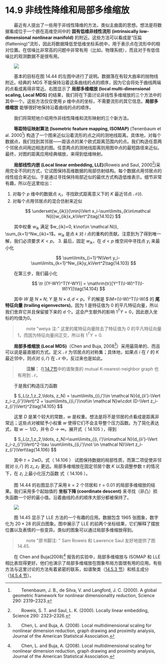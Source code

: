 # 14.9 非线性降维和局部多维缩放

<style>p{text-indent:2em;2}</style>

最近有人提出了一些用于非线性降维的方法，类似主曲面的思想。想法是将数据看成位于一个嵌在高维空间中的 **固有低维非线性流形 (intrinsically low-dimensional nonlinear manifold)** 的附近。这些方法可以看成是“压扁(flattening)”流形，因此将数据降低至低维坐标系统中，用于表示点在流形中的相对位置。在信噪比非常高的问题中非常有用（比如，物理系统），而且对于有低信噪比的观测数据不是很有用。

![](../img/14/fig14.44.png)

基本的目标在图 14.44 的左图中进行了说明。数据落在有较大曲率的抛物线附近。经典的 MDS 不能保持沿着这条曲线的点的顺序，因为它会将处于曲线两端的点看成离得非常近。右图显示了 **局部多维缩放 (local multi-dimensional scaling, Local MDS)** 的结果，我们将在下面讨论非线性多维缩放的三个方法中的其中一个。这些方法仅仅使用 $p$ 维中点的坐标，不需要流形的其它信息。**局部多维缩放** 能够很好地保持沿着曲线的点的顺序。

我们将简短地介绍用作非线性降维和流形映射的三个新方法。

**等距特征映射算法 (Isometric feature mapping, ISOMAP)** (Tenenbaum et al. 2000[^1]) 构造了一个图来近似沿着流形的点之间的测地线距离。具体地，对每个数据点，我们找到其邻居——距该点的某个欧式距离范围内的点。我们构造任意两个邻居点间用边相连的图。任意两点的测地线距离则用图中点的最短路径来近似。最终，对图的距离应用经典缩放，来得到低维映射。

**局部线性内嵌 (Local linear embedding, LLE)**(Roweis and Saul, 2000[^2])采用完全不同的方式，它试图保持高维数据的局部仿射结构。每个数据点用邻居点的线性组合来近似。于是通过寻找保持局部近似的最优方式构造低维表示。细节非常有趣，所以在这里给出：

1. 对每个 $p$ 维中的数据点 $x_i$，寻找欧式距离意义下的 $K$ 最近邻点 $\mathcal N(i)$.
2. 对每个点用邻居点的混合仿射来近似

$$
\underset{w_{ik}}{\min}\Vert x_i-\sum\limits_{k\in\mathcal N(i)}w_{ik}x_k\Vert^2\tag{14.102}
$$

其中权重 $w_{ik}$ 满足 $w_{ik}=0, k\not\in \mathcal N(i), \sum_{k=1}^Nw_{ik}=1$。$w_{ik}$ 是点 $k$ 对 $i$ 点的重构的贡献。注意到为了得到唯一解，我们必须要求 $K < p$。
3. 最后，固定 $w_{ik}$，在 $d < p$ 维空间中寻找点 $y_i$ 来最小化

$$
\sum\limits_{i=1}^N\Vert y_i-\sum\limits_{k=1}^Nw_{ik}y_k\Vert^2\tag{14.103}
$$

在第三步，我们最小化


$$
\tr [(Y-WY)^T(Y-WY)] = \mathrm{tr}[Y^T(\I-W)^T(\I-W)Y)]\tag{14.104}
$$

其中 $W$ 是 $N\times N$; $Y$ 是 $N\times d, d < p$。$\hat Y$ 的解是 $\M=(\I-W)^T(\I-W)$ 的 **尾特征向量 (trailing eigenvectors)**。因为 $1$ 是特征值为 0 的平凡特征向量，所以我们舍弃它并且保留接下来的 $d$ 个。这会产生额外的影响 $1^TY=0$，因此嵌入坐标的均值为0。

> note "weiya 注:"
	这里的尾特征向量除去了特征值为 0 的平凡特征向量 $1$，而因为特征向量间正交，所以有 $1^TY=0$. 

**局部多维缩放 (Local MDS)**（Chen and Buja, 2008[^3]）采用最简单的、而且可以说是最直接的方式。定义 $\mathcal N$ 为邻居点的对称集；具体地，如果点 $i$ 在 $i'$ 的 $K$ 最近邻中，则点对 $(i, i')$ 在 $\mathcal N$ 中，反过来也是如此。

> **注解：**
	在[14.7节](14.7-Independent-Component-Analysis-and-Exploratory-Projection-Pursuit/index.html)中的谱聚类的 mutual K-nearest-neighbor graph 也有用到 $\mathcal N$。

于是我们构造压力函数


$
S_L(z_1,z_2,\ldots, z_N) = \sum\limits_{(i,i')\in \mathcal N}(d_{ii'}-\Vert z_i-z_{i'}\Vert)^2 + \sum\limits_{(i,i')\not\in \mathcal N}w\cdot (D-\Vert z_i-z_{i'}\Vert)^2\tag{14.105}
$$

这里 $D$ 是某个较大的常数，$w$ 是权重。想法是将不是邻居的点看成是距离非常远；这些点对被赋予小权重 $w$ 使得它们不会主导整个压力函数。为了简化表达式，取 $w\sim 1/D$，并令 $D\rightarrow \infty$。展开式（ 14.105 ），得到


$
S_L(z_1,z_2,\ldots, z_N)=\sum\limits_{(i, i')\in\mathcal N}(d_{ii'}-\Vert z_i-z_{i'}\Vert)^2-\tau \sum\limits_{(i,i')\not \in \mathcal N}\Vert z_i-z_{i'}\Vert\tag{14.106}
$$

其中 $\tau =2wD$。式（ 14.106 ） 试图保持数据的局部性质，而第二项促使非邻居对 $(i, i')$ 的 $z_i,z_{i'}$ 更远。局部多维缩放在固定邻居个数 $K$ 以及调整参数 $\tau$ 的情况下，在 $z_i$ 上最小化压力函数 式（ 14.106 ）。

图 14.44 的右图显示了采用 $k=2$ 个邻居和 $\tau = 0.01$ 的局部多维缩放的结果。我们采用多个起始值的 **坐标下降 (coordinate descent)** 来寻找（非凸）损失函数一个好的最小值。沿着曲线的点的顺序大部分都被保持了。

![](../img/14/fig14.45.png)

图 14.45 显示了 LLE 方法的一个有趣的应用。数据包含 1965 张图象，数字化为 $20\times 28$ 的灰白图象。图中展示了 LLE 的前两个坐标结果，它们解释了摆放位置以及表情的一些变异。类似的图象可以通过局部多维缩放得到。

> note "原书脚注: "
	Sam Roweis 和 Lawrence Saul 友好地提供了图 14.45.

在 Chen and Buja(2008)[^3] 报告的实验中，局部多维缩放与 ISOMAP 和 LLE 相比表现得更好。他们也演示了局部多维缩放在图象布局方面很有用的应用。有些方法与这里讨论的方法有着紧密的联系，如谱聚类（[14.5.3 节](14.5-Principal-Components-Curves-and-Surfaces/index.html)）和核主成分（[14.5.4 节](14.5-Principal-Components-Curves-and-Surfaces/index.html)）。

[^1]: Tenenbaum, J. B., de Silva, V. and Langford, J. C. (2000). A global geometric framework for nonlinear dimensionality reduction, Science 290: 2319–2323.
[^2]: Roweis, S. T. and Saul, L. K. (2000). Locally linear embedding, Science 290: 2323–2326.
[^3]: Chen, L. and Buja, A. (2008). Local multidimensional scaling for nonlinear dimension reduction, graph drawing and proximity analysis, Journal of the American Statistical Association.
